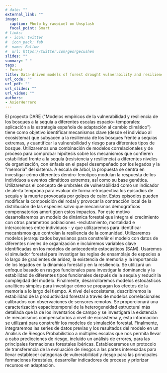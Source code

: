 ```yaml
---
# date: ""
external_link: ""
image:
  caption: Photo by rawpixel on Unsplash
  focal_point: Smart
# links:
# - icon: twitter
#  icon_pack: fab
#  name: Follow
#  url: https://twitter.com/georgecushen
slides: ""
summary: " "
tags:
- Forest
title: Data-driven models of forest drought vulnerability and resilience across spatial and temporal scales- application to the Spanish climate change adaptation strategy (DARE, RTI2018-096884-B-C32).
url_code: ""
url_pdf: ""
url_slides: ""
url_video: ""
authors: 
- AsierHerrero
---
```


El proyecto DARE ("Modelos empíricos de la vulnerabilidad y resiliencia de los bosques a la sequía a diferentes escalas espacio- temporales: aplicación a la estrategia española de adaptación al cambio climático") tiene como objetivo identificar mecanismos clave (desde el individuo al ecosistema) que subyacen a la resiliencia de los bosques frente a sequias extremas, y cuantificar la vulnerabilidad y riesgo para diferentes tipos de bosque. Utilizaremos una combinación de modelos correlacionales y de proceso para comprobar hipótesis sobre los mecanismos que confieren estabilidad frente a la sequía (resistencia y resiliencia) a diferentes niveles de organización, con énfasis en el papel desempeñado por los legados y la "memoria" del sistema. A escala de árbol, la propuesta se centra en investigar cómo diferentes dendro-fenotipos modulan la respuesta de los individuos a eventos climáticos extremos, así́ como su base genética. Utilizaremos el concepto de umbrales de vulnerabilidad como un indicador de alerta temprana para evaluar de forma retrospectiva los episodios de sequía y la muerte provocada por golpes de calor. Estos episodios pueden modificar la composición del rodal y provocar la contracción local de la distribución de las especies salvo que mecanismos demográficos compensatorios amortigüen estos impactos. Por este motivo desarrollaremos un modelo de dinámica forestal que integra el crecimiento con otros parámetros poblaciones -reclutamiento, mortalidad e interacciones entre individuos - y que utilizaremos para identificar mecanismos que controlan la resiliencia de la comunidad. Utilizaremos modelos jerarquizados bayesianos para constreñir el modelo con datos de diferentes niveles de organización e incluiremos variables clave identificadas en los modelos de antecedente estocásticos (SAM). Usaremos el simulador forestal para investigar las reglas de ensamblaje de especies a lo largo de gradientes de aridez, la existencia de memoria y la importancia de los legados en la dinámica forestal y en la resiliencia. Se utilizará un enfoque basado en rasgos funcionales para investigar la dominancia y la estabilidad de diferentes tipos funcionales después de la sequía y reducir la complejidad del modelo. Finalmente, desarrollaremos modelos estocásticos analíticos simples para investigar cómo se propagan los efectos de la memoria a lo largo del tiempo. A nivel del ecosistema, describiremos la estabilidad de la productividad forestal a través de modelos correlacionales calibrados con observaciones de sensores remotos. Se proporcionará una caracterización espaciotemporal de la heterogeneidad estructural más detallada que la de los inventarios de campo y se investigará la existencia de mecanismos compensatorios a nivel de ecosistema y, esta información se utilizará para constreñir los modelos de simulación forestal. Finalmente, integraremos las series de datos previas y los resultados del modelo en un Análisis de Riesgos Probabilístico a múltiples escalas que nos permita llevar a cabo predicciones de riesgo, incluido un análisis de errores, para las principales formaciones forestales ibéricas. Estableceremos un protocolo de transferencia de la evaluación de riesgos a las partes interesadas para llevar establecer categorías de vulnerabilidad y riesgo para las principales formaciones forestales, desarrollar indicadores de proceso y priorizar recursos en adaptación. 
